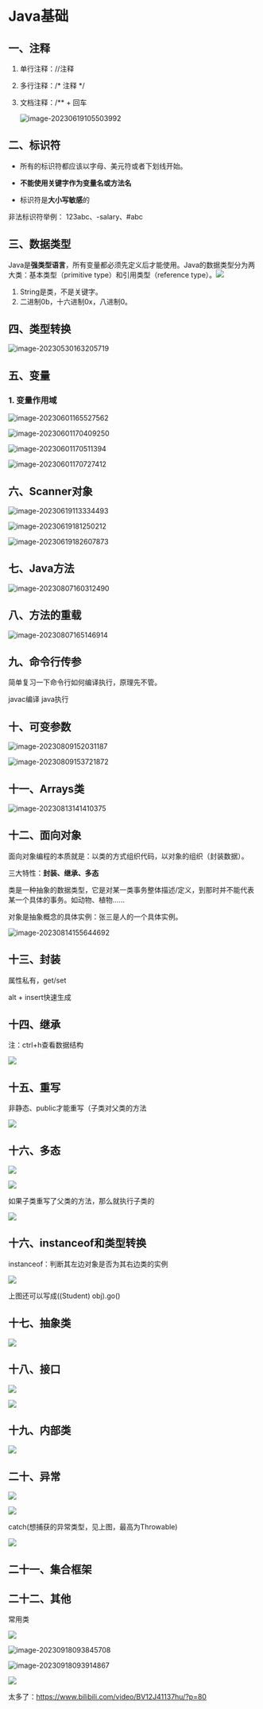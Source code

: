 # Java基础

## 一、注释

1. 单行注释：//注释

2. 多行注释：/* 注释 */

3. 文档注释：/** + 回车

   ![image-20230619105503992](https://picgo-1300397932.cos.ap-nanjing.myqcloud.com/picgo/202306191055079.png)

## 二、标识符

- 所有的标识符都应该以字母、美元符或者下划线开始。

- **不能使用关键字作为变量名或方法名**
- 标识符是**大小写敏感**的

非法标识符举例： 123abc、-salary、#abc

## 三、数据类型

Java是**强类型语言**，所有变量都必须先定义后才能使用。Java的数据类型分为两大类：基本类型（primitive type）和引用类型（reference type）。![](https://picgo-1300397932.cos.ap-nanjing.myqcloud.com/picgo/image-20230530151041689.png)

1. String是类，不是关键字。
2. 二进制0b，十六进制0x，八进制0。

## 四、类型转换

![image-20230530163205719](https://picgo-1300397932.cos.ap-nanjing.myqcloud.com/picgo/202305301632743.png)

## 五、变量

### 1. 变量作用域

![image-20230601165527562](https://picgo-1300397932.cos.ap-nanjing.myqcloud.com/picgo/202306011655626.png)

![image-20230601170409250](https://picgo-1300397932.cos.ap-nanjing.myqcloud.com/picgo/202306011704297.png)

![image-20230601170511394](https://picgo-1300397932.cos.ap-nanjing.myqcloud.com/picgo/202306011705440.png)

![image-20230601170727412](https://picgo-1300397932.cos.ap-nanjing.myqcloud.com/picgo/202306011707473.png)

## 六、Scanner对象

![image-20230619113334493](https://picgo-1300397932.cos.ap-nanjing.myqcloud.com/picgo/202306191133532.png)

![image-20230619181250212](https://picgo-1300397932.cos.ap-nanjing.myqcloud.com/picgo/202306191812257.png)

![image-20230619182607873](https://picgo-1300397932.cos.ap-nanjing.myqcloud.com/picgo/202306191826894.png)

## 七、Java方法

![image-20230807160312490](https://picgo-1300397932.cos.ap-nanjing.myqcloud.com/picgo/202308071603743.png)

## 八、方法的重载

![image-20230807165146914](https://picgo-1300397932.cos.ap-nanjing.myqcloud.com/picgo/202308071651955.png)

## 九、命令行传参

简单复习一下命令行如何编译执行，原理先不管。

javac编译  java执行

## 十、可变参数

![image-20230809152031187](https://picgo-1300397932.cos.ap-nanjing.myqcloud.com/picgo/202308091520258.png)

![image-20230809153721872](https://picgo-1300397932.cos.ap-nanjing.myqcloud.com/picgo/202308091537911.png)

## 十一、Arrays类

![image-20230813141410375](https://picgo-1300397932.cos.ap-nanjing.myqcloud.com/picgo/202308131414451.png)

## 十二、面向对象

面向对象编程的本质就是：以类的方式组织代码，以对象的组织（封装数据）。

三大特性：**封装、继承、多态**

类是一种抽象的数据类型，它是对某一类事务整体描述/定义，到那时并不能代表某一个具体的事务。如动物、植物......

对象是抽象概念的具体实例：张三是人的一个具体实例。

![image-20230814155644692](https://picgo-1300397932.cos.ap-nanjing.myqcloud.com/picgo/202308141556789.png)

## 十三、封装

属性私有，get/set

alt + insert快速生成

## 十四、继承

注：ctrl+h查看数据结构

![](https://cdn.jsdelivr.net/gh/ITroyeSivan/picture/blogpictures/20230917131050.png)

## 十五、重写

非静态、public才能重写（子类对父类的方法

![](https://cdn.jsdelivr.net/gh/ITroyeSivan/picture/blogpictures/20230917142821.png)

## 十六、多态

![](https://cdn.jsdelivr.net/gh/ITroyeSivan/picture/blogpictures/20230917143412.png)

![](https://cdn.jsdelivr.net/gh/ITroyeSivan/picture/blogpictures/20230917145720.png)

如果子类重写了父类的方法，那么就执行子类的

![](https://cdn.jsdelivr.net/gh/ITroyeSivan/picture/blogpictures/20230917145827.png)

## 十六、instanceof和类型转换

instanceof：判断其左边对象是否为其右边类的实例

![](https://cdn.jsdelivr.net/gh/ITroyeSivan/picture/blogpictures/20230917152654.png)

上图还可以写成((Student) obj).go()

## 十七、抽象类

![](https://cdn.jsdelivr.net/gh/ITroyeSivan/picture/blogpictures/20230917155136.png)

## 十八、接口

![](https://cdn.jsdelivr.net/gh/ITroyeSivan/picture/blogpictures/20230917155702.png)

![](https://cdn.jsdelivr.net/gh/ITroyeSivan/picture/blogpictures/20230917160719.png)

## 十九、内部类

![](https://cdn.jsdelivr.net/gh/ITroyeSivan/picture/blogpictures/20230917161225.png)

## 二十、异常

![](https://cdn.jsdelivr.net/gh/ITroyeSivan/picture/blogpictures/20230918091124.png)

![](https://cdn.jsdelivr.net/gh/ITroyeSivan/picture/blogpictures/20230918091628.png)

catch(想捕获的异常类型，见上图，最高为Throwable)

![](https://cdn.jsdelivr.net/gh/ITroyeSivan/picture/blogpictures/20230918092237.png)

## 二十一、集合框架



## 二十二、其他

常用类

![](https://cdn.jsdelivr.net/gh/ITroyeSivan/picture/blogpictures/20230918093759.png)

![image-20230918093845708](C:\Users\86158\AppData\Roaming\Typora\typora-user-images\image-20230918093845708.png)

![image-20230918093914867](C:\Users\86158\AppData\Roaming\Typora\typora-user-images\image-20230918093914867.png)

![](https://cdn.jsdelivr.net/gh/ITroyeSivan/picture/blogpictures/20230918094008.png)

太多了：https://www.bilibili.com/video/BV12J41137hu/?p=80
